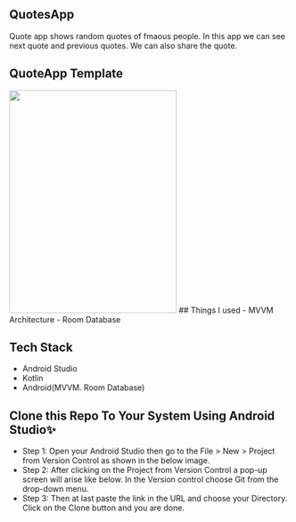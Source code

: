 ## QuotesApp
Quote app shows random quotes of fmaous people. In this app we can see next quote and previous quotes. We can also share the quote.

## QuoteApp Template
<img src = "https://user-images.githubusercontent.com/86509973/149369380-ffd1372e-c6f3-45d3-bc6c-45789bbcfa82.jpg" height  ="400" width = "300" />
## Things I used
- MVVM Architecture
- Room Database

## Tech Stack
- Android Studio
- Kotlin
- Android(MVVM. Room Database)

## Clone this Repo To Your System Using Android Studio✨
* Step 1: Open your Android Studio then go to the File > New > Project from Version Control as shown in the below image. 
* Step 2: After clicking on the Project from Version Control a pop-up screen will arise like below. In the Version control choose Git from the drop-down menu. 
* Step 3: Then at last paste the link in the URL and choose your Directory. Click on the Clone button and you are done.
